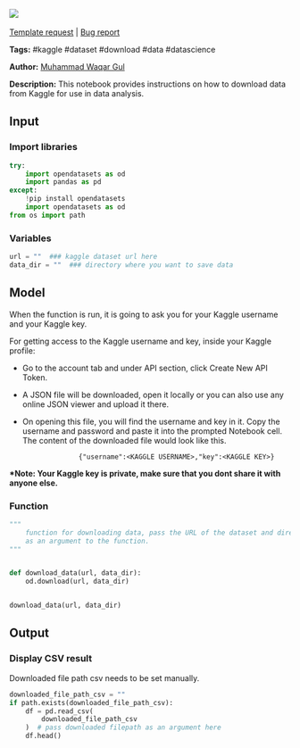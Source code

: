 <a href="https://app.naas.ai/user-redirect/naas/downloader?url=https://raw.githubusercontent.com/jupyter-naas/awesome-notebooks/master/Kaggle/Kaggle_Download_Data.ipynb" target="_parent"><img src="https://naasai-public.s3.eu-west-3.amazonaws.com/open_in_naas.svg"/></a><br><br><a href="https://github.com/jupyter-naas/awesome-notebooks/issues/new?assignees=&labels=&template=template-request.md&title=Tool+-+Action+of+the+notebook+">Template request</a> | <a href="https://github.com/jupyter-naas/awesome-notebooks/issues/new?assignees=&labels=bug&template=bug_report.md&title=Kaggle+-+Download+Data:+Error+short+description">Bug report</a>

**Tags:** #kaggle #dataset #download #data #datascience

**Author:** [Muhammad Waqar Gul](https://www.linkedin.com/in/waqar-gul)

**Description:** This notebook provides instructions on how to download data from Kaggle for use in data analysis.

## Input

### Import libraries


```python
try:
    import opendatasets as od
    import pandas as pd
except:
    !pip install opendatasets
    import opendatasets as od
from os import path
```

### Variables


```python
url = ""  ### kaggle dataset url here
data_dir = ""  ### directory where you want to save data
```

## Model


    

When the function is run, it is going to ask you for your Kaggle username and your Kaggle key. 

For getting access to the Kaggle username and key, inside your Kaggle profile:

- Go to the account tab and under API section, click Create New API Token. 

- A JSON file will be downloaded, open it locally or you can also use any online JSON viewer and upload it there. 

- On opening this file, you will find the username and key in it. Copy the username and  password and paste it into the prompted Notebook cell. The content of the downloaded file would look like this.

                    {"username":<KAGGLE USERNAME>,"key":<KAGGLE KEY>}
    
    
<b>*Note: Your Kaggle key is private, make sure that you dont share it with anyone else.    </b>

### Function


```python
"""
    function for downloading data, pass the URL of the dataset and directory where to save
    as an argument to the function.
"""


def download_data(url, data_dir):
    od.download(url, data_dir)


download_data(url, data_dir)
```

## Output

### Display CSV result
Downloaded file path csv needs to be set manually.


```python
downloaded_file_path_csv = ""
if path.exists(downloaded_file_path_csv):
    df = pd.read_csv(
        downloaded_file_path_csv
    )  # pass downloaded filepath as an argument here
    df.head()
```
